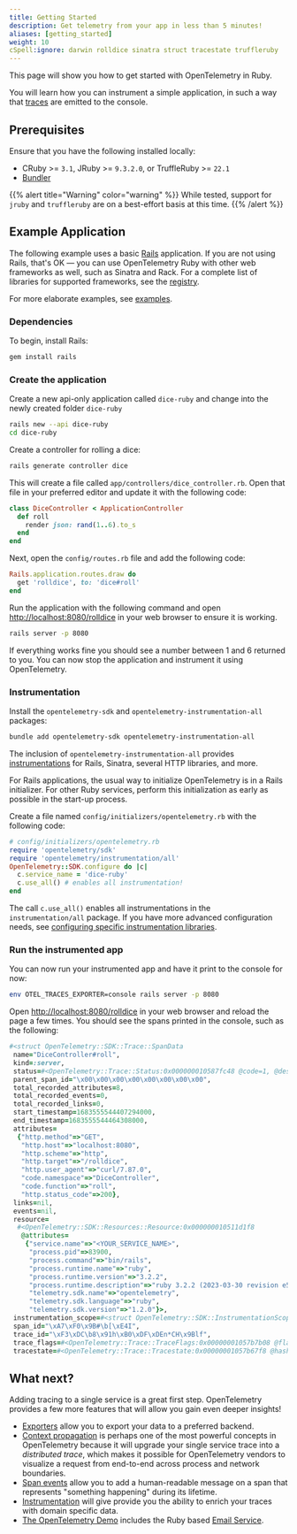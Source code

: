 ```yaml
---
title: Getting Started
description: Get telemetry from your app in less than 5 minutes!
aliases: [getting_started]
weight: 10
cSpell:ignore: darwin rolldice sinatra struct tracestate truffleruby
---
```


This page will show you how to get started with OpenTelemetry in Ruby.

You will learn how you can instrument a simple application, in such a way that
[traces][] are emitted to the console.

## Prerequisites

Ensure that you have the following installed locally:

- CRuby >= `3.1`, JRuby >= `9.3.2.0`, or TruffleRuby >= `22.1`
- [Bundler](https://bundler.io/)

{{% alert  title="Warning" color="warning" %}} While tested, support for `jruby`
and `truffleruby` are on a best-effort basis at this time. {{% /alert %}}

## Example Application

The following example uses a basic [Rails](https://rubyonrails.org/)
application. If you are not using Rails, that's OK — you can use OpenTelemetry
Ruby with other web frameworks as well, such as Sinatra and Rack. For a complete
list of libraries for supported frameworks, see the
[registry](/ecosystem/registry/?component=instrumentation&language=ruby).

For more elaborate examples, see [examples](/docs/languages/ruby/examples/).

### Dependencies

To begin, install Rails:

```sh
gem install rails
```

### Create the application

Create a new api-only application called `dice-ruby` and change into the newly
created folder `dice-ruby`

```sh
rails new --api dice-ruby
cd dice-ruby
```

Create a controller for rolling a dice:

```sh
rails generate controller dice
```

This will create a file called `app/controllers/dice_controller.rb`. Open that
file in your preferred editor and update it with the following code:

```ruby
class DiceController < ApplicationController
  def roll
    render json: rand(1..6).to_s
  end
end
```

Next, open the `config/routes.rb` file and add the following code:

```ruby
Rails.application.routes.draw do
  get 'rolldice', to: 'dice#roll'
end
```

Run the application with the following command and open
<http://localhost:8080/rolldice> in your web browser to ensure it is working.

```sh
rails server -p 8080
```

If everything works fine you should see a number between 1 and 6 returned to
you. You can now stop the application and instrument it using OpenTelemetry.

### Instrumentation

Install the `opentelemetry-sdk` and `opentelemetry-instrumentation-all`
packages:

```sh
bundle add opentelemetry-sdk opentelemetry-instrumentation-all
```

The inclusion of `opentelemetry-instrumentation-all` provides
[instrumentations][] for Rails, Sinatra, several HTTP libraries, and more.

For Rails applications, the usual way to initialize OpenTelemetry is in a Rails
initializer. For other Ruby services, perform this initialization as early as
possible in the start-up process.

Create a file named `config/initializers/opentelemetry.rb` with the following
code:

```ruby
# config/initializers/opentelemetry.rb
require 'opentelemetry/sdk'
require 'opentelemetry/instrumentation/all'
OpenTelemetry::SDK.configure do |c|
  c.service_name = 'dice-ruby'
  c.use_all() # enables all instrumentation!
end
```

The call `c.use_all()` enables all instrumentations in the `instrumentation/all`
package. If you have more advanced configuration needs, see [configuring
specific instrumentation libraries][config].

### Run the instrumented app

You can now run your instrumented app and have it print to the console for now:

```sh
env OTEL_TRACES_EXPORTER=console rails server -p 8080
```

Open <http://localhost:8080/rolldice> in your web browser and reload the page a
few times. You should see the spans printed in the console, such as the
following:

```ruby
#<struct OpenTelemetry::SDK::Trace::SpanData
 name="DiceController#roll",
 kind=:server,
 status=#<OpenTelemetry::Trace::Status:0x000000010587fc48 @code=1, @description="">,
 parent_span_id="\x00\x00\x00\x00\x00\x00\x00\x00",
 total_recorded_attributes=8,
 total_recorded_events=0,
 total_recorded_links=0,
 start_timestamp=1683555544407294000,
 end_timestamp=1683555544464308000,
 attributes=
  {"http.method"=>"GET",
   "http.host"=>"localhost:8080",
   "http.scheme"=>"http",
   "http.target"=>"/rolldice",
   "http.user_agent"=>"curl/7.87.0",
   "code.namespace"=>"DiceController",
   "code.function"=>"roll",
   "http.status_code"=>200},
 links=nil,
 events=nil,
 resource=
  #<OpenTelemetry::SDK::Resources::Resource:0x000000010511d1f8
   @attributes=
    {"service.name"=>"<YOUR_SERVICE_NAME>",
     "process.pid"=>83900,
     "process.command"=>"bin/rails",
     "process.runtime.name"=>"ruby",
     "process.runtime.version"=>"3.2.2",
     "process.runtime.description"=>"ruby 3.2.2 (2023-03-30 revision e51014f9c0) [arm64-darwin22]",
     "telemetry.sdk.name"=>"opentelemetry",
     "telemetry.sdk.language"=>"ruby",
     "telemetry.sdk.version"=>"1.2.0"}>,
 instrumentation_scope=#<struct OpenTelemetry::SDK::InstrumentationScope name="OpenTelemetry::Instrumentation::Rack", version="0.23.0">,
 span_id="\xA7\xF0\x9B#\b[\xE4I",
 trace_id="\xF3\xDC\b8\x91h\xB0\xDF\xDEn*CH\x9Blf",
 trace_flags=#<OpenTelemetry::Trace::TraceFlags:0x00000001057b7b08 @flags=1>,
 tracestate=#<OpenTelemetry::Trace::Tracestate:0x00000001057b67f8 @hash={}>>
```

## What next?

Adding tracing to a single service is a great first step. OpenTelemetry provides
a few more features that will allow you gain even deeper insights!

- [Exporters][] allow you to export your data to a preferred backend.
- [Context propagation][] is perhaps one of the most powerful concepts in
  OpenTelemetry because it will upgrade your single service trace into a
  _distributed trace_, which makes it possible for OpenTelemetry vendors to
  visualize a request from end-to-end across process and network boundaries.
- [Span events][] allow you to add a human-readable message on a span that
  represents "something happening" during its lifetime.
- [Instrumentation][instrumentation] will give provide you the ability to enrich
  your traces with domain specific data.
- [The OpenTelemetry Demo](/docs/demo/) includes the Ruby based
  [Email Service](/docs/demo/services/email/).

[traces]: /docs/concepts/signals/traces/
[instrumentations]:
  https://github.com/open-telemetry/opentelemetry-ruby-contrib/tree/main/instrumentation
[config]: ../libraries/#configuring-specific-instrumentation-libraries
[exporters]: ../exporters/
[context propagation]: ../instrumentation/#context-propagation
[instrumentation]: ../instrumentation/
[span events]: ../instrumentation/#add-span-events

